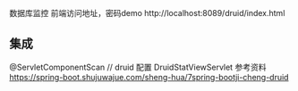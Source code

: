 数据库监控
前端访问地址，密码demo
http://localhost:8089/druid/index.html

## 集成
@ServletComponentScan // druid 配置
DruidStatViewServlet 
参考资料
https://spring-boot.shujuwajue.com/sheng-hua/7spring-bootji-cheng-druid
